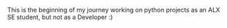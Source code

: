 This is the beginning of my journey working on python projects as an ALX SE student, but not as a Developer :)
